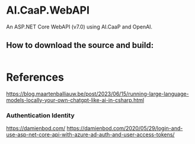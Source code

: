 # AI.CaaP.WebAPI
An ASP.NET Core WebAPI (v7.0) using AI.CaaP and OpenAI.


## How to download the source and build:


```

```


# References
https://blog.maartenballiauw.be/post/2023/06/15/running-large-language-models-locally-your-own-chatgpt-like-ai-in-csharp.html


### Authentication Identity
https://damienbod.com/
https://damienbod.com/2020/05/29/login-and-use-asp-net-core-api-with-azure-ad-auth-and-user-access-tokens/
